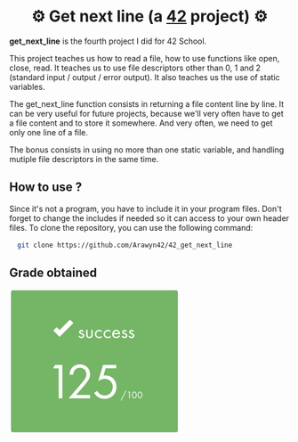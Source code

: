 # <div align="center">⚙️ Get next line (a [42](https://42perpignan.fr/) project) ⚙️</div>

**get_next_line** is the fourth project I did for 42 School.

This project teaches us how to read a file, how to use functions like open, close, read. It teaches us to use file descriptors other than 0, 1 and 2 (standard input / output / error output). It also teaches us the use of static variables.

The get_next_line function consists in returning a file content line by line. It can be very useful for future projects, because we'll very often have to get a file content and to store it somewhere. And very often, we need to get only one line of a file.

The bonus consists in using no more than one static variable, and handling mutiple file descriptors in the same time.

## How to use ?
Since it's not a program, you have to include it in your program files. Don't forget to change the includes if needed so it can access to your own header files.
To clone the repository, you can use the following command:
```bash
  git clone https://github.com/Arawyn42/42_get_next_line
```

## Grade obtained
![125](grade.png)
